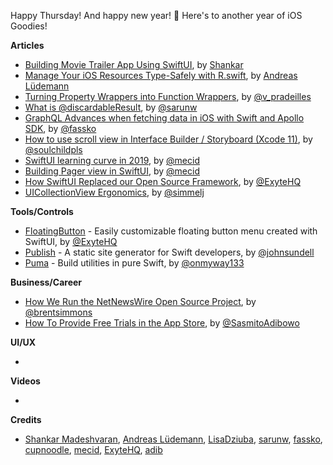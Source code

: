 Happy Thursday! And happy new year! 🥂 Here's to another year of iOS Goodies! 

**Articles**

* [Building Movie Trailer App Using SwiftUI](https://medium.com/flawless-app-stories/building-movie-trailer-app-using-swiftui-5d4dc5497462), by [Shankar](https://twitter.com/Shankar__am)
* [Manage Your iOS Resources Type-Safely with R.swift](https://andreaslydemann.com/manage-your-ios-resources-type-safely-with-r-swift/), by [Andreas Lüdemann](https://twitter.com/andreaslydemann)
* [Turning Property Wrappers into Function Wrappers](https://medium.com/flawless-app-stories/turning-property-wrappers-into-function-wrappers-2be3a49229f5), by [@v_pradeilles](https://twitter.com/v_pradeilles)
* [What is @discardableResult](https://sarunw.com/tips/what-is-discardableresult/), by [@sarunw](https://twitter.com/sarunw)
* [GraphQL Advances when fetching data in iOS with Swift and Apollo SDK](https://kristaps.me/graphql-advances-with-swift/), by [@fassko](https://twitter.com/fassko)
* [How to use scroll view in Interface Builder / Storyboard (Xcode 11)](https://fluffy.es/scrollview-storyboard-xcode-11/), by [@soulchildpls](https://twitter.com/soulchildpls)
* [SwiftUI learning curve in 2019](https://swiftwithmajid.com/2019/12/31/swiftui-learning-curve-in-2019/), by [@mecid](https://twitter.com/mecid)
* [Building Pager view in SwiftUI](https://swiftwithmajid.com/2019/12/25/building-pager-view-in-swiftui/), by [@mecid](https://twitter.com/mecid)
* [How SwiftUI Replaced our Open Source Framework](https://exyte.com/blog/swiftui-and-our-open-source-framework), by [@ExyteHQ](https://twitter.com/ExyteHQ)
* [UICollectionView Ergonomics](https://www.iamsim.me/uicollectionview-ergonomics/), by [@simmelj](https://twitter.com/simmelj)

**Tools/Controls**

* [FloatingButton](https://github.com/exyte/FloatingButton) - Easily customizable floating button menu created with SwiftUI, by [@ExyteHQ](https://twitter.com/ExyteHQ)
* [Publish](https://github.com/johnsundell/publish) - A static site generator for Swift developers, by [@johnsundell](https://twitter.com/johnsundell)
* [Puma](https://github.com/pumaswift/Puma) - Build utilities in pure Swift, by [@onmyway133](https://twitter.com/onmyway133)

**Business/Career**

* [How We Run the NetNewsWire Open Source Project](https://inessential.com/2019/12/27/how_we_run_the_netnewswire_open_source_p), by [@brentsimmons](https://twitter.com/brentsimmons/)
* [How To Provide Free Trials in the App Store](https://cutecoder.org/business/free-trial-app-store/), by [@SasmitoAdibowo](https://twitter.com/SasmitoAdibowo/)

**UI/UX**

* 

**Videos**

* 

**Credits**

* [Shankar Madeshvaran](https://github.com/shankarmadeshvaran), [Andreas Lüdemann](https://github.com/andreaslydemann), [LisaDziuba](https://github.com/lisadziuba), [sarunw](https://github.com/sarunw), [fassko](https://github.com/fassko), [cupnoodle](https://github.com/cupnoodle), [mecid](https://github.com/mecid), [ExyteHQ](https://github.com/exyte), [adib](https://github.com/adib)
